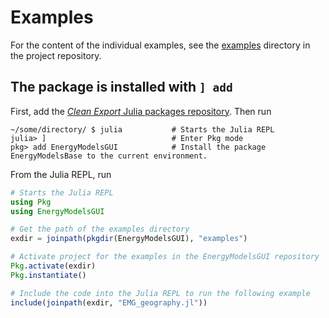 # Examples

For the content of the individual examples, see the [examples](https://gitlab.sintef.no/clean_export/energymodelsgui.jl/-/tree/main/examples) directory in the project repository.

## The package is installed with `] add`

First, add the [*Clean Export* Julia packages repository](https://gitlab.sintef.no/clean_export/registrycleanexport). Then run 
```
~/some/directory/ $ julia           # Starts the Julia REPL
julia> ]                            # Enter Pkg mode 
pkg> add EnergyModelsGUI            # Install the package EnergyModelsBase to the current environment.
```
From the Julia REPL, run
```julia
# Starts the Julia REPL
using Pkg 
using EnergyModelsGUI

# Get the path of the examples directory
exdir = joinpath(pkgdir(EnergyModelsGUI), "examples")

# Activate project for the examples in the EnergyModelsGUI repository
Pkg.activate(exdir) 
Pkg.instantiate()

# Include the code into the Julia REPL to run the following example
include(joinpath(exdir, "EMG_geography.jl"))
```